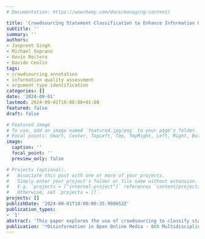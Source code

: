 ```yaml
---
# Documentation: https://wowchemy.com/docs/managing-content/

title: 'Crowdsourcing Statement Classification to Enhance Information Quality Prediction'
subtitle: ''
summary: ''
authors:
- Jaspreet Singh
- Michael Soprano
- Kevin Roitero
- Davide Ceolin
tags:
- crowdsourcing annotation
- information quality assessment
- argument type identification
categories: []
date: '2024-09-01'
lastmod: 2024-09-01T10:00:00+01:00
featured: false
draft: false

# Featured image
# To use, add an image named `featured.jpg/png` to your page's folder.
# Focal points: Smart, Center, TopLeft, Top, TopRight, Left, Right, BottomLeft, Bottom, BottomRight.
image:
  caption: ''
  focal_point: ''
  preview_only: false

# Projects (optional).
#   Associate this post with one or more of your projects.
#   Simply enter your project's folder or file name without extension.
#   E.g. `projects = ["internal-project"]` references `content/project/deep-learning/index.md`.
#   Otherwise, set `projects = []`.
projects: []
publishDate: '2024-09-01T10:00:00:35.998652Z'
publication_types:
- '1'
abstract: 'This paper explores the use of crowdsourcing to classify statement types in film reviews to assess their information quality. Employing the Argument Type Identification Procedure which uses the Periodic Table of Arguments to categorize arguments, the study aims to connect statement types to the overall argument strength and information reliability. Focusing on non-expert annotators in a crowdsourcing environment, the research assesses their reliability based on various factors including language proficiency and annotation experience. Results indicate the importance of careful annotator selection and training to achieve high inter-annotator agreement and highlight challenges in crowdsourcing statement classification for information quality assessment.'
publication: '*Disinformation in Open Online Media - 6th Multidisciplinary International Symposium (MISDOOM 2024). Münster, Germany.*'
---
```

